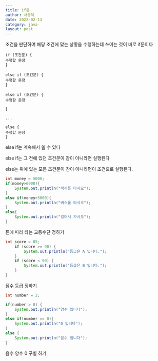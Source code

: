 ```yaml
---
title: if문
author: 서동욱
date: 2022-02-13
category: java
layout: post
---
```

조건을 판단하여 해당 조건에 맞는 상황을 수행하는데 쓰이는 것이 바로 if문이다
```text
if (조건문) {
수행할 문장
}

else if (조건문) {
수행할 문장
}

else if (조건문) {
수행할 문장

}

...

else {
수행할 문장
}
```
else if는 계속해서 쓸 수 있다

else if는 그 전에 있던 조건문이 참이 아니라면 실행된다

else는 위에 있는 모든 조건문이 참이 아니라면이 조건으로 실행된다.
```java
int money = 5000;
if(money>6000){
	System.out.println("택시를 타시오");
}
else if(money>5000){
	System.out.println("버스를 타시오");
}
else{
	System.out.println("걸어서 가시오");
}
```
돈에 따라 타는 교통수단 정하기   
```java
int score = 85;
	if (score >= 90) {
		System.out.println("등급은 A 입니다.");
	} 
	if (score < 90) {
		System.out.println("등급은 B 입니다.");
	}
}
```
점수 등급 정하기   
```java
int number = 2;

if(number > 0) {
	System.out.println("양수 입니다");
}
else if(number == 0){
	System.out.println("0 입니다");
}
else {
	System.out.println("음수 입니다");
}
```
음수 양수 0 구별 하기   